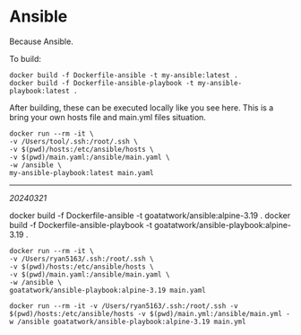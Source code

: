 # Ansible

Because Ansible.

To build:

```
docker build -f Dockerfile-ansible -t my-ansible:latest .
docker build -f Dockerfile-ansible-playbook -t my-ansible-playbook:latest .
```

After building, these can be executed locally like you see here. This is a bring your own hosts file and main.yml files situation.

```
docker run --rm -it \
-v /Users/tool/.ssh:/root/.ssh \
-v $(pwd)/hosts:/etc/ansible/hosts \
-v $(pwd)/main.yaml:/ansible/main.yaml \
-w /ansible \
my-ansible-playbook:latest main.yaml
```

---

*20240321*

docker build -f Dockerfile-ansible -t goatatwork/ansible:alpine-3.19 .
docker build -f Dockerfile-ansible-playbook -t goatatwork/ansible-playbook:alpine-3.19 .

```
docker run --rm -it \
-v /Users/ryan5163/.ssh:/root/.ssh \
-v $(pwd)/hosts:/etc/ansible/hosts \
-v $(pwd)/main.yaml:/ansible/main.yaml \
-w /ansible \
goatatwork/ansible-playbook:alpine-3.19 main.yaml

docker run --rm -it -v /Users/ryan5163/.ssh:/root/.ssh -v $(pwd)/hosts:/etc/ansible/hosts -v $(pwd)/main.yml:/ansible/main.yml -w /ansible goatatwork/ansible-playbook:alpine-3.19 main.yml
```

